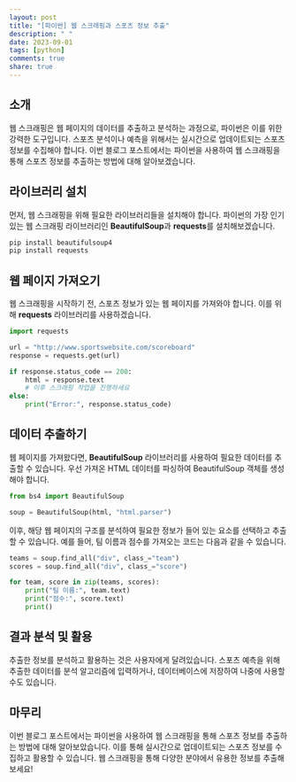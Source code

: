 ```yaml
---
layout: post
title: "[파이썬] 웹 스크래핑과 스포츠 정보 추출"
description: " "
date: 2023-09-01
tags: [python]
comments: true
share: true
---
```


## 소개
웹 스크래핑은 웹 페이지의 데이터를 추출하고 분석하는 과정으로, 파이썬은 이를 위한 강력한 도구입니다. 스포츠 분석이나 예측을 위해서는 실시간으로 업데이트되는 스포츠 정보를 수집해야 합니다. 이번 블로그 포스트에서는 파이썬을 사용하여 웹 스크래핑을 통해 스포츠 정보를 추출하는 방법에 대해 알아보겠습니다.

## 라이브러리 설치
먼저, 웹 스크래핑을 위해 필요한 라이브러리들을 설치해야 합니다. 파이썬의 가장 인기있는 웹 스크래핑 라이브러리인 **BeautifulSoup**과 **requests**를 설치해보겠습니다.

```python
pip install beautifulsoup4
pip install requests
```

## 웹 페이지 가져오기
웹 스크래핑을 시작하기 전, 스포츠 정보가 있는 웹 페이지를 가져와야 합니다. 이를 위해 **requests** 라이브러리를 사용하겠습니다.

```python
import requests

url = "http://www.sportswebsite.com/scoreboard"
response = requests.get(url)

if response.status_code == 200:
    html = response.text
    # 이후 스크래핑 작업을 진행하세요
else:
    print("Error:", response.status_code)
```

## 데이터 추출하기
웹 페이지를 가져왔다면, **BeautifulSoup** 라이브러리를 사용하여 필요한 데이터를 추출할 수 있습니다. 우선 가져온 HTML 데이터를 파싱하여 BeautifulSoup 객체를 생성해야 합니다.

```python
from bs4 import BeautifulSoup

soup = BeautifulSoup(html, "html.parser")
```

이후, 해당 웹 페이지의 구조를 분석하여 필요한 정보가 들어 있는 요소를 선택하고 추출할 수 있습니다. 예를 들어, 팀 이름과 점수를 가져오는 코드는 다음과 같을 수 있습니다.

```python
teams = soup.find_all("div", class_="team")
scores = soup.find_all("div", class_="score")

for team, score in zip(teams, scores):
    print("팀 이름:", team.text)
    print("점수:", score.text)
    print()
```

## 결과 분석 및 활용
추출한 정보를 분석하고 활용하는 것은 사용자에게 달려있습니다. 스포츠 예측을 위해 추출한 데이터를 분석 알고리즘에 입력하거나, 데이터베이스에 저장하여 나중에 사용할 수도 있습니다.

## 마무리
이번 블로그 포스트에서는 파이썬을 사용하여 웹 스크래핑을 통해 스포츠 정보를 추출하는 방법에 대해 알아보았습니다. 이를 통해 실시간으로 업데이트되는 스포츠 정보를 수집하고 활용할 수 있습니다. 웹 스크래핑을 통해 다양한 분야에서 유용한 정보를 추출해보세요!